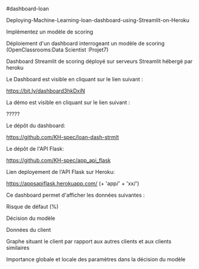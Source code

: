 #dashboard-loan

Deploying-Machine-Learning-loan-dashboard-using-Streamlit-on-Heroku

Implémentez un modèle de scoring

Déploiement d'un dashboard interrogeant un modèle de scoring (OpenClassrooms:Data Scientist :Projet7)

Dashboard Streamlit de scoring déployé sur serveurs Streamlit hébergé par heroku

Le Dashboard est visible en cliquant sur le lien suivant :

https://bit.ly/dashboard3hkDxiN

La démo est visible en cliquant sur le lien suivant :

?????

Le dépôt du dashboard:

https://github.com/KH-spec/loan-dash-strmlt

Le dépôt de l'API Flask:

https://github.com/KH-spec/app_api_flask

Lien deployement de l'API Flask sur Heroku:

https://appsapiflask.herokuapp.com/   (+ 'app/' + 'xx/')

Ce dashboard permet d'afficher les données suivantes :

Risque de défaut (%)

Décision du modèle

Données du client

Graphe situant le client par rapport aux autres clients et aux clients similaires

Importance globale et locale des paramètres dans la décision du modèle
